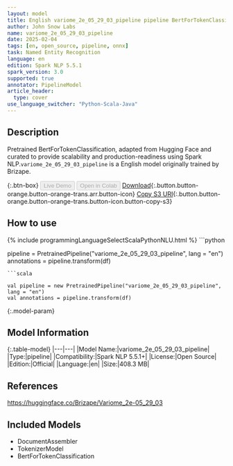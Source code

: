 ```yaml
---
layout: model
title: English variome_2e_05_29_03_pipeline pipeline BertForTokenClassification from Brizape
author: John Snow Labs
name: variome_2e_05_29_03_pipeline
date: 2025-02-04
tags: [en, open_source, pipeline, onnx]
task: Named Entity Recognition
language: en
edition: Spark NLP 5.5.1
spark_version: 3.0
supported: true
annotator: PipelineModel
article_header:
  type: cover
use_language_switcher: "Python-Scala-Java"
---
```


## Description

Pretrained BertForTokenClassification, adapted from Hugging Face and curated to provide scalability and production-readiness using Spark NLP.`variome_2e_05_29_03_pipeline` is a English model originally trained by Brizape.

{:.btn-box}
<button class="button button-orange" disabled>Live Demo</button>
<button class="button button-orange" disabled>Open in Colab</button>
[Download](https://s3.amazonaws.com/auxdata.johnsnowlabs.com/public/models/variome_2e_05_29_03_pipeline_en_5.5.1_3.0_1738628682684.zip){:.button.button-orange.button-orange-trans.arr.button-icon}
[Copy S3 URI](s3://auxdata.johnsnowlabs.com/public/models/variome_2e_05_29_03_pipeline_en_5.5.1_3.0_1738628682684.zip){:.button.button-orange.button-orange-trans.button-icon.button-copy-s3}

## How to use



<div class="tabs-box" markdown="1">
{% include programmingLanguageSelectScalaPythonNLU.html %}
```python

pipeline = PretrainedPipeline("variome_2e_05_29_03_pipeline", lang = "en")
annotations =  pipeline.transform(df)   

```
```scala

val pipeline = new PretrainedPipeline("variome_2e_05_29_03_pipeline", lang = "en")
val annotations = pipeline.transform(df)

```
</div>

{:.model-param}
## Model Information

{:.table-model}
|---|---|
|Model Name:|variome_2e_05_29_03_pipeline|
|Type:|pipeline|
|Compatibility:|Spark NLP 5.5.1+|
|License:|Open Source|
|Edition:|Official|
|Language:|en|
|Size:|408.3 MB|

## References

https://huggingface.co/Brizape/Variome_2e-05_29_03

## Included Models

- DocumentAssembler
- TokenizerModel
- BertForTokenClassification